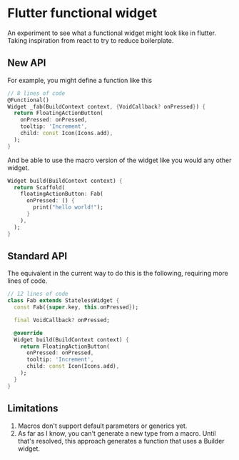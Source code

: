 # Flutter functional widget

An experiment to see what a functional widget might look like in flutter. Taking inspiration from react to try to reduce boilerplate.

## New API

For example, you might define a function like this

```dart
// 8 lines of code
@Functional()
Widget _fab(BuildContext context, {VoidCallback? onPressed}) {
  return FloatingActionButton(
    onPressed: onPressed,
    tooltip: 'Increment',
    child: const Icon(Icons.add),
  );
}
```

And be able to use the macro version of the widget like you would any other widget.

```dart
Widget build(BuildContext context) {
  return Scaffold(
    floatingActionButton: Fab(
      onPressed: () {
        print("hello world!");
      }
    ),
  );
}
```

## Standard API

The equivalent in the current way to do this is the following, requiring more lines of code.

```dart
// 12 lines of code
class Fab extends StatelessWidget {
  const Fab({super.key, this.onPressed});

  final VoidCallback? onPressed;

  @override
  Widget build(BuildContext context) {
    return FloatingActionButton(
      onPressed: onPressed,
      tooltip: 'Increment',
      child: const Icon(Icons.add),
    );
  }
}
```

## Limitations

1. Macros don't support default parameters or generics yet.
1. As far as I know, you can't generate a new type from a macro. Until that's resolved, this approach generates a function that uses a Builder widget.
